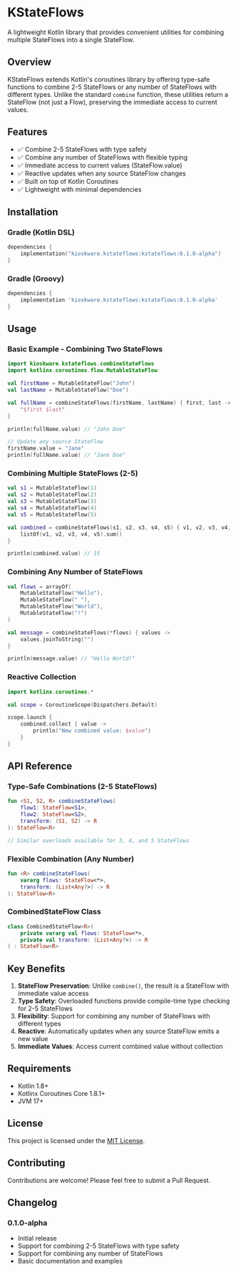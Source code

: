 # KStateFlows

A lightweight Kotlin library that provides convenient utilities for combining multiple StateFlows into a single StateFlow.

## Overview

KStateFlows extends Kotlin's coroutines library by offering type-safe functions to combine 2-5 StateFlows or any number of StateFlows with different types. Unlike the standard `combine` function, these utilities return a StateFlow (not just a Flow), preserving the immediate access to current values.

## Features

- ✅ Combine 2-5 StateFlows with type safety
- ✅ Combine any number of StateFlows with flexible typing
- ✅ Immediate access to current values (StateFlow.value)
- ✅ Reactive updates when any source StateFlow changes
- ✅ Built on top of Kotlin Coroutines
- ✅ Lightweight with minimal dependencies

## Installation

### Gradle (Kotlin DSL)

```kotlin
dependencies {
    implementation("kioskware.kstateflows:kstateflows:0.1.0-alpha")
}
```

### Gradle (Groovy)

```groovy
dependencies {
    implementation 'kioskware.kstateflows:kstateflows:0.1.0-alpha'
}
```

## Usage

### Basic Example - Combining Two StateFlows

```kotlin
import kioskware.kstateflows.combineStateFlows
import kotlinx.coroutines.flow.MutableStateFlow

val firstName = MutableStateFlow("John")
val lastName = MutableStateFlow("Doe")

val fullName = combineStateFlows(firstName, lastName) { first, last ->
    "$first $last"
}

println(fullName.value) // "John Doe"

// Update any source StateFlow
firstName.value = "Jane"
println(fullName.value) // "Jane Doe"
```

### Combining Multiple StateFlows (2-5)

```kotlin
val s1 = MutableStateFlow(1)
val s2 = MutableStateFlow(2)
val s3 = MutableStateFlow(3)
val s4 = MutableStateFlow(4)
val s5 = MutableStateFlow(5)

val combined = combineStateFlows(s1, s2, s3, s4, s5) { v1, v2, v3, v4, v5 ->
    listOf(v1, v2, v3, v4, v5).sum()
}

println(combined.value) // 15
```

### Combining Any Number of StateFlows

```kotlin
val flows = arrayOf(
    MutableStateFlow("Hello"),
    MutableStateFlow(" "),
    MutableStateFlow("World"),
    MutableStateFlow("!")
)

val message = combineStateFlows(*flows) { values ->
    values.joinToString("")
}

println(message.value) // "Hello World!"
```

### Reactive Collection

```kotlin
import kotlinx.coroutines.*

val scope = CoroutineScope(Dispatchers.Default)

scope.launch {
    combined.collect { value ->
        println("New combined value: $value")
    }
}
```

## API Reference

### Type-Safe Combinations (2-5 StateFlows)

```kotlin
fun <S1, S2, R> combineStateFlows(
    flow1: StateFlow<S1>,
    flow2: StateFlow<S2>,
    transform: (S1, S2) -> R
): StateFlow<R>

// Similar overloads available for 3, 4, and 5 StateFlows
```

### Flexible Combination (Any Number)

```kotlin
fun <R> combineStateFlows(
    vararg flows: StateFlow<*>,
    transform: (List<Any?>) -> R
): StateFlow<R>
```

### CombinedStateFlow Class

```kotlin
class CombinedStateFlow<R>(
    private vararg val flows: StateFlow<*>,
    private val transform: (List<Any?>) -> R
) : StateFlow<R>
```

## Key Benefits

1. **StateFlow Preservation**: Unlike `combine()`, the result is a StateFlow with immediate value access
2. **Type Safety**: Overloaded functions provide compile-time type checking for 2-5 StateFlows
3. **Flexibility**: Support for combining any number of StateFlows with different types
4. **Reactive**: Automatically updates when any source StateFlow emits a new value
5. **Immediate Values**: Access current combined value without collection

## Requirements

- Kotlin 1.8+
- Kotlinx Coroutines Core 1.8.1+
- JVM 17+

## License

This project is licensed under the [MIT License](LICENSE).

## Contributing

Contributions are welcome! Please feel free to submit a Pull Request.

## Changelog

### 0.1.0-alpha
- Initial release
- Support for combining 2-5 StateFlows with type safety
- Support for combining any number of StateFlows
- Basic documentation and examples
